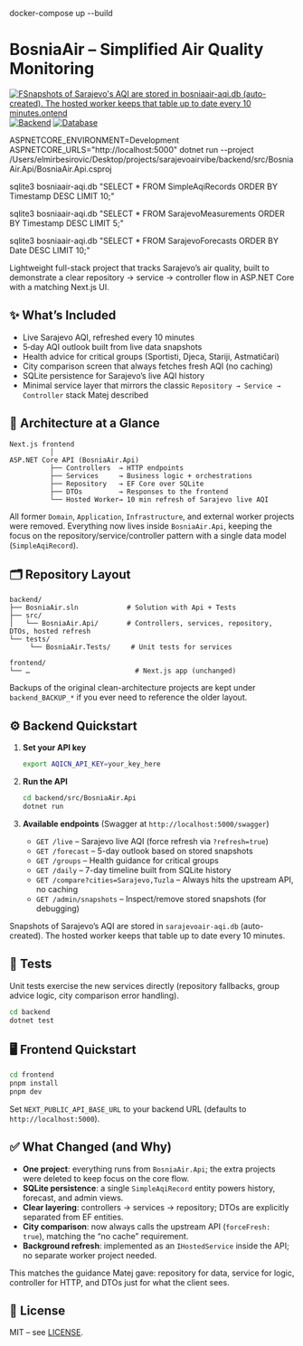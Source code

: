 docker-compose up --build
# BosniaAir – Simplified Air Quality Monitoring

[![FSnapshots of Sarajevo's AQI are stored in `bosniaair-aqi.db` (auto-created). The hosted worker keeps that table up to date every 10 minutes.ontend](https://img.shields.io/badge/Frontend-Next.js%2014-blue)](https://nextjs.org/)
[![Backend](https://img.shields.io/badge/Backend-.NET%208-purple)](https://dotnet.microsoft.com/)
[![Database](https://img.shields.io/badge/Database-SQLite-green)](https://www.sqlite.org/)

ASPNETCORE_ENVIRONMENT=Development ASPNETCORE_URLS="http://localhost:5000" dotnet run --project /Users/elmirbesirovic/Desktop/projects/sarajevoairvibe/backend/src/BosniaAir.Api/BosniaAir.Api.csproj

sqlite3 bosniaair-aqi.db "SELECT * FROM SimpleAqiRecords ORDER BY Timestamp DESC LIMIT 10;"

sqlite3 bosniaair-aqi.db "SELECT * FROM SarajevoMeasurements ORDER BY Timestamp DESC LIMIT 5;"

sqlite3 bosniaair-aqi.db "SELECT * FROM SarajevoForecasts ORDER BY Date DESC LIMIT 10;"


Lightweight full-stack project that tracks Sarajevo’s air quality, built to demonstrate a clear repository → service → controller flow in ASP.NET Core with a matching Next.js UI.

## ✨ What’s Included

- Live Sarajevo AQI, refreshed every 10 minutes
- 5‑day AQI outlook built from live data snapshots
- Health advice for critical groups (Sportisti, Djeca, Stariji, Astmatičari)
- City comparison screen that always fetches fresh AQI (no caching)
- SQLite persistence for Sarajevo’s live AQI history
- Minimal service layer that mirrors the classic `Repository → Service → Controller` stack Matej described

## 🧱 Architecture at a Glance

```
Next.js frontend
          │
ASP.NET Core API (BosniaAir.Api)
          ├── Controllers  → HTTP endpoints
          ├── Services     → Business logic + orchestrations
          ├── Repository   → EF Core over SQLite
          ├── DTOs         → Responses to the frontend
          └── Hosted Worker→ 10 min refresh of Sarajevo live AQI
```

All former `Domain`, `Application`, `Infrastructure`, and external worker projects were removed. Everything now lives inside `BosniaAir.Api`, keeping the focus on the repository/service/controller pattern with a single data model (`SimpleAqiRecord`).

## 🗂️ Repository Layout

```
backend/
├── BosniaAir.sln            # Solution with Api + Tests
├── src/
│   └── BosniaAir.Api/       # Controllers, services, repository, DTOs, hosted refresh
└── tests/
     └── BosniaAir.Tests/     # Unit tests for services

frontend/
└── …                          # Next.js app (unchanged)
```

Backups of the original clean-architecture projects are kept under `backend_BACKUP_*` if you ever need to reference the older layout.

## ⚙️ Backend Quickstart

1. **Set your API key**
    ```bash
    export AQICN_API_KEY=your_key_here
    ```

2. **Run the API**
    ```bash
    cd backend/src/BosniaAir.Api
    dotnet run
    ```

3. **Available endpoints** (Swagger at `http://localhost:5000/swagger`)
    - `GET /live` – Sarajevo live AQI (force refresh via `?refresh=true`)
    - `GET /forecast` – 5-day outlook based on stored snapshots
    - `GET /groups` – Health guidance for critical groups
    - `GET /daily` – 7-day timeline built from SQLite history
    - `GET /compare?cities=Sarajevo,Tuzla` – Always hits the upstream API, no caching
    - `GET /admin/snapshots` – Inspect/remove stored snapshots (for debugging)

Snapshots of Sarajevo’s AQI are stored in `sarajevoair-aqi.db` (auto-created). The hosted worker keeps that table up to date every 10 minutes.

## 🧪 Tests

Unit tests exercise the new services directly (repository fallbacks, group advice logic, city comparison error handling).

```bash
cd backend
dotnet test
```

## 🖥️ Frontend Quickstart

```bash
cd frontend
pnpm install
pnpm dev
```

Set `NEXT_PUBLIC_API_BASE_URL` to your backend URL (defaults to `http://localhost:5000`).

## ✅ What Changed (and Why)

- **One project**: everything runs from `BosniaAir.Api`; the extra projects were deleted to keep focus on the core flow.
- **SQLite persistence**: a single `SimpleAqiRecord` entity powers history, forecast, and admin views.
- **Clear layering**: controllers → services → repository; DTOs are explicitly separated from EF entities.
- **City comparison**: now always calls the upstream API (`forceFresh: true`), matching the “no cache” requirement.
- **Background refresh**: implemented as an `IHostedService` inside the API; no separate worker project needed.

This matches the guidance Matej gave: repository for data, service for logic, controller for HTTP, and DTOs just for what the client sees.

## 📄 License

MIT – see [LICENSE](LICENSE).
